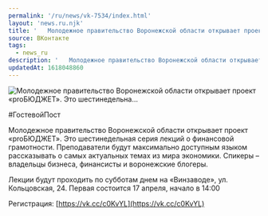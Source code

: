```yaml
---
permalink: '/ru/news/vk-7534/index.html'
layout: 'news.ru.njk'
title: '   Молодежное правительство Воронежской области открывает проект «proБЮДЖЕТ». Это шестинедельна…'
source: ВКонтакте
tags:
  - news_ru
description: '   Молодежное правительство Воронежской области открывает проект «proБЮДЖЕТ». Это шестинедельна…'
updatedAt: 1618048860
---
```

![   Молодежное правительство Воронежской области открывает проект «proБЮДЖЕТ». Это шестинедельна…](https://sun9-41.userapi.com/sun9-17/impg/QQZiCJgXOwYkBsiAR2eFEePm1YSF9u551k-oLw/8_KkCR2J944.jpg?size=1280x847&quality=96&sign=42d3dbd1cdc8c94141bfa25b02467aac&c_uniq_tag=eiWc6Nh-3EdbO7GsdPMekXU-ofix6314fhXsQNp81e0&type=album)

#ГостевойПост

Молодежное правительство Воронежской области открывает проект «proБЮДЖЕТ». Это шестинедельная серия лекций о финансовой грамотности. Преподаватели будут максимально доступным языком рассказывать о самых актуальных темах из мира экономики. Спикеры – владельцы бизнеса, финансисты и воронежские блогеры.

Лекции будут проходить по субботам днем на «Винзаводе», ул. Кольцовская, 24. Первая состоится 17 апреля, начало в 14:00

Регистрация: [https://vk.cc/c0KvYL](https://vk.cc/c0KvYL)
